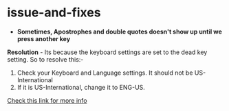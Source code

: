 # issue-and-fixes

- **Sometimes, Apostrophes and double quotes doesn't show up until we press another key**

**Resolution** - Its because the keyboard settings are set to the dead key setting. So to resolve this:-

  1. Check your Keyboard and Language settings. It should not be US-International
  2. If it is US-International, change it to ENG-US.
  
  [Check this link for more info](https://superuser.com/questions/122625/apostrophes-and-double-quotes-dont-show-up-until-i-type-the-next-letter)